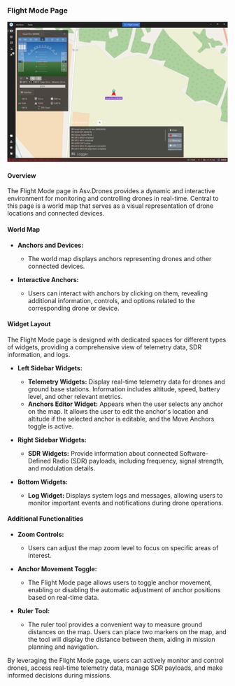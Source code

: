 ### Flight Mode Page

![](images//flight-page.png)

#### Overview

The Flight Mode page in Asv.Drones provides a dynamic and interactive environment for monitoring and controlling drones in real-time. Central to this page is a world map that serves as a visual representation of drone locations and connected devices.

#### World Map

- **Anchors and Devices:**
  - The world map displays anchors representing drones and other connected devices.

- **Interactive Anchors:**
  - Users can interact with anchors by clicking on them, revealing additional information, controls, and options related to the corresponding drone or device.

#### Widget Layout

The Flight Mode page is designed with dedicated spaces for different types of widgets, providing a comprehensive view of telemetry data, SDR information, and logs.

- **Left Sidebar Widgets:**
  - **Telemetry Widgets:** Display real-time telemetry data for drones and ground base stations. Information includes altitude, speed, battery level, and other relevant metrics.
  - **Anchors Editor Widget:** Appears when the user selects any anchor on the map. It allows the user to edit the anchor's location and altitude if the selected anchor is editable, and the Move Anchors toggle is active. 

- **Right Sidebar Widgets:**
  - **SDR Widgets:** Provide information about connected Software-Defined Radio (SDR) payloads, including frequency, signal strength, and modulation details.

- **Bottom Widgets:**
  - **Log Widget:** Displays system logs and messages, allowing users to monitor important events and notifications during drone operations.

#### Additional Functionalities

- **Zoom Controls:**
  - Users can adjust the map zoom level to focus on specific areas of interest.

- **Anchor Movement Toggle:**
  - The Flight Mode page allows users to toggle anchor movement, enabling or disabling the automatic adjustment of anchor positions based on real-time data.

- **Ruler Tool:**
  - The ruler tool provides a convenient way to measure ground distances on the map. Users can place two markers on the map, and the tool will display the distance between them, aiding in mission planning and navigation.

By leveraging the Flight Mode page, users can actively monitor and control drones, access real-time telemetry data, manage SDR payloads, and make informed decisions during missions.